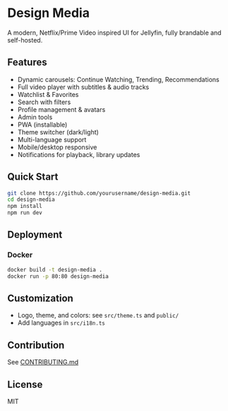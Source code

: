 # Design Media

A modern, Netflix/Prime Video inspired UI for Jellyfin, fully brandable and self-hosted.

## Features
- Dynamic carousels: Continue Watching, Trending, Recommendations
- Full video player with subtitles & audio tracks
- Watchlist & Favorites
- Search with filters
- Profile management & avatars
- Admin tools
- PWA (installable)
- Theme switcher (dark/light)
- Multi-language support
- Mobile/desktop responsive
- Notifications for playback, library updates

## Quick Start
```bash
git clone https://github.com/yourusername/design-media.git
cd design-media
npm install
npm run dev
```

## Deployment
### Docker
```bash
docker build -t design-media .
docker run -p 80:80 design-media
```

## Customization
- Logo, theme, and colors: see `src/theme.ts` and `public/`
- Add languages in `src/i18n.ts`

## Contribution
See [CONTRIBUTING.md](CONTRIBUTING.md)

## License
MIT